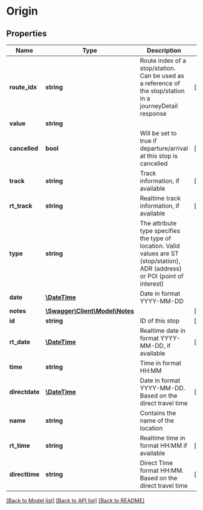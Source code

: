 # Origin

## Properties
Name | Type | Description | Notes
------------ | ------------- | ------------- | -------------
**route_idx** | **string** | Route index of a stop/station. Can be used as a reference of the stop/station in a journeyDetail response | [optional] 
**value** | **string** |  | 
**cancelled** | **bool** | Will be set to true if departure/arrival at this stop is cancelled | [optional] 
**track** | **string** | Track information, if available | [optional] 
**rt_track** | **string** | Realtime track information, if available | [optional] 
**type** | **string** | The attribute type specifies the type of location. Valid values are ST (stop/station), ADR (address) or POI (point of interest) | 
**date** | [**\DateTime**](\DateTime.md) | Date in format YYYY-MM-DD | 
**notes** | [**\Swagger\Client\Model\Notes**](Notes.md) |  | [optional] 
**id** | **string** | ID of this stop | [optional] 
**rt_date** | [**\DateTime**](\DateTime.md) | Realtime date in format YYYY-MM-DD, if available | [optional] 
**time** | **string** | Time in format HH:MM | 
**directdate** | [**\DateTime**](\DateTime.md) | Date in format YYYY-MM-DD.  Based on the direct travel time | [optional] 
**name** | **string** | Contains the name of the location | 
**rt_time** | **string** | Realtime time in format HH:MM if available | [optional] 
**directtime** | **string** | Direct Time format HH:MM. Based on the direct travel time | [optional] 

[[Back to Model list]](../README.md#documentation-for-models) [[Back to API list]](../README.md#documentation-for-api-endpoints) [[Back to README]](../README.md)


